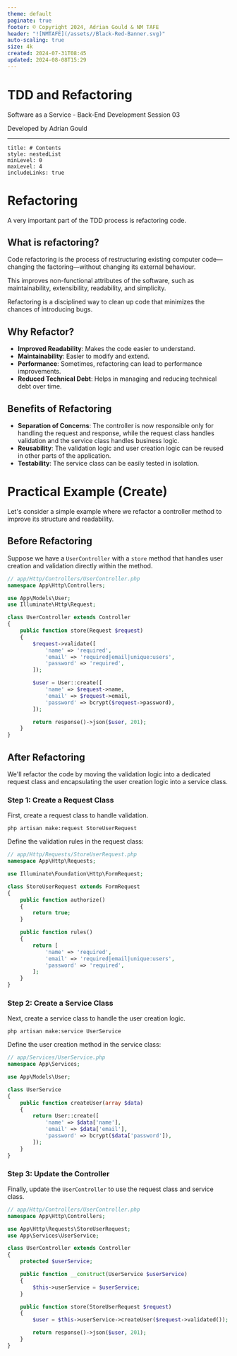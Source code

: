 ```yaml
---
theme: default
paginate: true
footer: © Copyright 2024, Adrian Gould & NM TAFE
header: "![NMTAFE](/assets//Black-Red-Banner.svg)"
auto-scaling: true
size: 4k
created: 2024-07-31T08:45
updated: 2024-08-08T15:29
---
```


# TDD and Refactoring

Software as a Service - Back-End Development
Session 03

Developed by Adrian Gould

---


```table-of-contents
title: # Contents
style: nestedList
minLevel: 0
maxLevel: 4
includeLinks: true
```

# Refactoring

A very important part of the TDD process is refactoring code.

## What is refactoring?

Code refactoring is the process of restructuring existing computer code—changing the factoring—without changing its external behaviour. 

This improves non-functional attributes of the software, such as maintainability, extensibility, readability, and simplicity. 

Refactoring is a disciplined way to clean up code that minimizes the chances of introducing bugs.

## Why Refactor?

- **Improved Readability**: Makes the code easier to understand.
- **Maintainability**: Easier to modify and extend.
- **Performance**: Sometimes, refactoring can lead to performance improvements.
- **Reduced Technical Debt**: Helps in managing and reducing technical debt over time.

## Benefits of Refactoring

- **Separation of Concerns**: The controller is now responsible only for handling the request and response, while the request class handles validation and the service class handles business logic.
- **Reusability**: The validation logic and user creation logic can be reused in other parts of the application.
- **Testability**: The service class can be easily tested in isolation.

# Practical Example (Create)

Let's consider a simple example where we refactor a controller method to improve its structure and readability.

## Before Refactoring

Suppose we have a `UserController` with a `store` method that handles user creation and validation directly within the method.

```php
// app/Http/Controllers/UserController.php
namespace App\Http\Controllers;

use App\Models\User;
use Illuminate\Http\Request;

class UserController extends Controller
{
    public function store(Request $request)
    {
        $request->validate([
            'name' => 'required',
            'email' => 'required|email|unique:users',
            'password' => 'required',
        ]);

        $user = User::create([
            'name' => $request->name,
            'email' => $request->email,
            'password' => bcrypt($request->password),
        ]);

        return response()->json($user, 201);
    }
}

```

## After Refactoring

We'll refactor the code by moving the validation logic into a dedicated request class and encapsulating the user creation logic into a service class.

### Step 1: Create a Request Class

First, create a request class to handle validation.

```shell
php artisan make:request StoreUserRequest
```


Define the validation rules in the request class:

```php
// app/Http/Requests/StoreUserRequest.php
namespace App\Http\Requests;

use Illuminate\Foundation\Http\FormRequest;

class StoreUserRequest extends FormRequest
{
    public function authorize()
    {
        return true;
    }

    public function rules()
    {
        return [
            'name' => 'required',
            'email' => 'required|email|unique:users',
            'password' => 'required',
        ];
    }
}

```

### Step 2: Create a Service Class

Next, create a service class to handle the user creation logic.
```shell
php artisan make:service UserService
```

Define the user creation method in the service class:


```php
// app/Services/UserService.php
namespace App\Services;

use App\Models\User;

class UserService
{
    public function createUser(array $data)
    {
        return User::create([
            'name' => $data['name'],
            'email' => $data['email'],
            'password' => bcrypt($data['password']),
        ]);
    }
}

```

### Step 3: Update the Controller

Finally, update the `UserController` to use the request class and service class.

```php
// app/Http/Controllers/UserController.php
namespace App\Http\Controllers;

use App\Http\Requests\StoreUserRequest;
use App\Services\UserService;

class UserController extends Controller
{
    protected $userService;

    public function __construct(UserService $userService)
    {
        $this->userService = $userService;
    }

    public function store(StoreUserRequest $request)
    {
        $user = $this->userService->createUser($request->validated());

        return response()->json($user, 201);
    }
}

```

